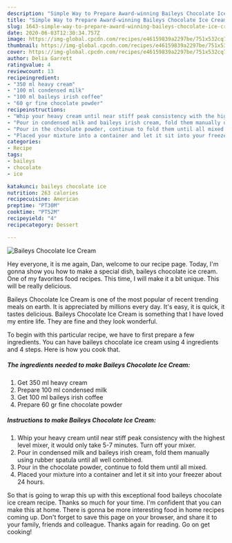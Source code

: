 ```yaml
---
description: "Simple Way to Prepare Award-winning Baileys Chocolate Ice Cream"
title: "Simple Way to Prepare Award-winning Baileys Chocolate Ice Cream"
slug: 1643-simple-way-to-prepare-award-winning-baileys-chocolate-ice-cream
date: 2020-06-03T12:30:34.757Z
image: https://img-global.cpcdn.com/recipes/e46159839a2297be/751x532cq70/baileys-chocolate-ice-cream-recipe-main-photo.jpg
thumbnail: https://img-global.cpcdn.com/recipes/e46159839a2297be/751x532cq70/baileys-chocolate-ice-cream-recipe-main-photo.jpg
cover: https://img-global.cpcdn.com/recipes/e46159839a2297be/751x532cq70/baileys-chocolate-ice-cream-recipe-main-photo.jpg
author: Delia Garrett
ratingvalue: 4
reviewcount: 13
recipeingredient:
- "350 ml heavy cream"
- "100 ml condensed milk"
- "100 ml baileys irish coffee"
- "60 gr fine chocolate powder"
recipeinstructions:
- "Whip your heavy cream until near stiff peak consistency with the highest level mixer, it would only take 5-7 minutes. Turn off your mixer."
- "Pour in condensed milk and baileys irish cream, fold them manually using rubber spatula until all well combined."
- "Pour in the chocolate powder, continue to fold them until all mixed."
- "Placed your mixture into a container and let it sit into your freezer about 24 hours."
categories:
- Recipe
tags:
- baileys
- chocolate
- ice

katakunci: baileys chocolate ice 
nutrition: 263 calories
recipecuisine: American
preptime: "PT30M"
cooktime: "PT52M"
recipeyield: "4"
recipecategory: Dessert

---
```



![Baileys Chocolate Ice Cream](https://img-global.cpcdn.com/recipes/e46159839a2297be/751x532cq70/baileys-chocolate-ice-cream-recipe-main-photo.jpg)

Hey everyone, it is me again, Dan, welcome to our recipe page. Today, I'm gonna show you how to make a special dish, baileys chocolate ice cream. One of my favorites food recipes. This time, I will make it a bit unique. This will be really delicious.



Baileys Chocolate Ice Cream is one of the most popular of recent trending meals on earth. It is appreciated by millions every day. It's easy, it is quick, it tastes delicious. Baileys Chocolate Ice Cream is something that I have loved my entire life. They are fine and they look wonderful.


To begin with this particular recipe, we have to first prepare a few ingredients. You can have baileys chocolate ice cream using 4 ingredients and 4 steps. Here is how you cook that.

<!--inarticleads1-->

##### The ingredients needed to make Baileys Chocolate Ice Cream:

1. Get 350 ml heavy cream
1. Prepare 100 ml condensed milk
1. Get 100 ml baileys irish coffee
1. Prepare 60 gr fine chocolate powder




<!--inarticleads2-->

##### Instructions to make Baileys Chocolate Ice Cream:

1. Whip your heavy cream until near stiff peak consistency with the highest level mixer, it would only take 5-7 minutes. Turn off your mixer.
1. Pour in condensed milk and baileys irish cream, fold them manually using rubber spatula until all well combined.
1. Pour in the chocolate powder, continue to fold them until all mixed.
1. Placed your mixture into a container and let it sit into your freezer about 24 hours.




So that is going to wrap this up with this exceptional food baileys chocolate ice cream recipe. Thanks so much for your time. I'm confident that you can make this at home. There is gonna be more interesting food in home recipes coming up. Don't forget to save this page on your browser, and share it to your family, friends and colleague. Thanks again for reading. Go on get cooking!
